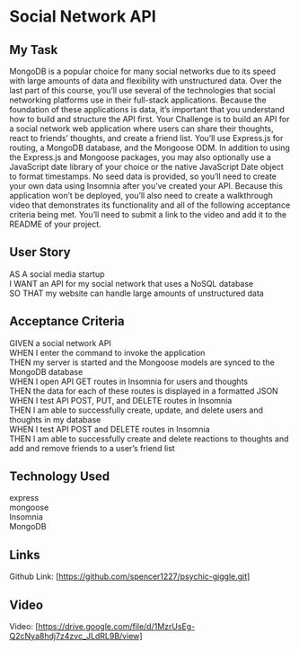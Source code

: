 # Social Network API

## My Task
MongoDB is a popular choice for many social networks due to its speed with large amounts of data and flexibility with unstructured data. Over the last part of this course, you’ll use several of the technologies that social networking platforms use in their full-stack applications. Because the foundation of these applications is data, it’s important that you understand how to build and structure the API first.
Your Challenge is to build an API for a social network web application where users can share their thoughts, react to friends’ thoughts, and create a friend list. You’ll use Express.js for routing, a MongoDB database, and the Mongoose ODM. In addition to using the Express.js and Mongoose packages, you may also optionally use a JavaScript date library of your choice or the native JavaScript Date object to format timestamps.
No seed data is provided, so you’ll need to create your own data using Insomnia after you’ve created your API.
Because this application won’t be deployed, you’ll also need to create a walkthrough video that demonstrates its functionality and all of the following acceptance criteria being met. You’ll need to submit a link to the video and add it to the README of your project.

## User Story
AS A social media startup
<br>
I WANT an API for my social network that uses a NoSQL database
<br>
SO THAT my website can handle large amounts of unstructured data

## Acceptance Criteria
GIVEN a social network API
<br>
WHEN I enter the command to invoke the application
<br>
THEN my server is started and the Mongoose models are synced to the MongoDB database
<br>
WHEN I open API GET routes in Insomnia for users and thoughts
<br>
THEN the data for each of these routes is displayed in a formatted JSON
<br>
WHEN I test API POST, PUT, and DELETE routes in Insomnia
<br>
THEN I am able to successfully create, update, and delete users and thoughts in my database
<br>
WHEN I test API POST and DELETE routes in Insomnia
<br>
THEN I am able to successfully create and delete reactions to thoughts and add and remove friends to a user’s friend list

## Technology Used
express
<br>
mongoose
<br>
Insomnia
<br>
MongoDB

## Links 
Github Link: [https://github.com/spencer1227/psychic-giggle.git]

## Video 
Video: [https://drive.google.com/file/d/1MzrUsEg-Q2cNya8hdj7z4zvc_JLdRL9B/view]



